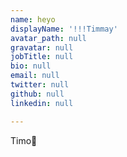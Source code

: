 ```yaml
---
name: heyo
displayName: '!!!Timmay'
avatar_path: null
gravatar: null
jobTitle: null
bio: null
email: null
twitter: null
github: null
linkedin: null

---
```

<p>Timo💂</p>

